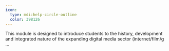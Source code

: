 ```yaml
---
icon:
  type: mdi:help-circle-outline
  color: 398126
---
```


This module is designed to introduce students to the history, development and integrated nature of the expanding digital media sector (internet/film/g ... 
